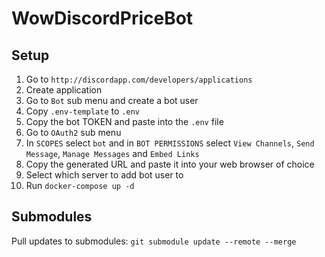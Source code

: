 # WowDiscordPriceBot

## Setup
1. Go to `http://discordapp.com/developers/applications`
1. Create application
1. Go to `Bot` sub menu and create a bot user
1. Copy `.env-template` to `.env`
1. Copy the bot TOKEN and paste into the `.env` file
1. Go to `OAuth2` sub menu
1. In `SCOPES` select `bot` and in `BOT PERMISSIONS` select `View Channels`, `Send Message`, `Manage Messages` and `Embed Links`
1. Copy the generated URL and paste it into your web browser of choice
1. Select which server to add bot user to
1. Run `docker-compose up -d`

## Submodules
Pull updates to submodules: `git submodule update --remote --merge`
